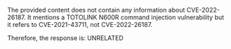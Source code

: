 The provided content does not contain any information about CVE-2022-26187. It mentions a TOTOLINK N600R command injection vulnerability but it refers to CVE-2021-43711, not CVE-2022-26187.

Therefore, the response is: UNRELATED